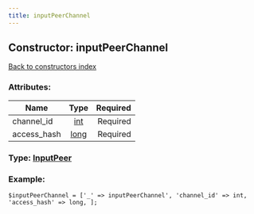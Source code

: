 ```yaml
---
title: inputPeerChannel
---
```

## Constructor: inputPeerChannel  
[Back to constructors index](index.md)



### Attributes:

| Name     |    Type       | Required |
|----------|:-------------:|---------:|
|channel\_id|[int](../types/int.md) | Required|
|access\_hash|[long](../types/long.md) | Required|



### Type: [InputPeer](../types/InputPeer.md)


### Example:

```
$inputPeerChannel = ['_' => inputPeerChannel', 'channel_id' => int, 'access_hash' => long, ];
```